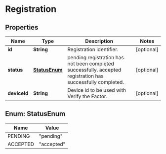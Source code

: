 

# Registration


## Properties

| Name | Type | Description | Notes |
|------------ | ------------- | ------------- | -------------|
|**id** | **String** | Registration identifier. |  [optional] |
|**status** | [**StatusEnum**](#StatusEnum) | pending registration has not been completed successfully. accepted registration has successfully completed. |  [optional] |
|**deviceId** | **String** | Device id to be used with Verify the Factor. |  [optional] |



## Enum: StatusEnum

| Name | Value |
|---- | -----|
| PENDING | &quot;pending&quot; |
| ACCEPTED | &quot;accepted&quot; |



